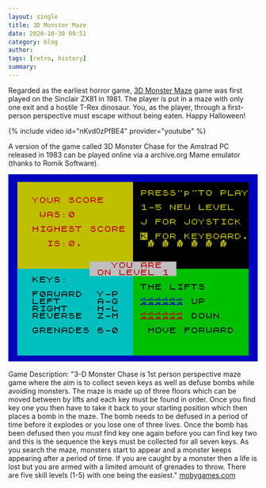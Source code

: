 ```yaml
---
layout: single 
title: 3D Monster Maze
date: 2020-10-30 09:51
category: blog
author: 
tags: [retro, history]
summary: 
---
```


Regarded as the earliest horror game, [3D Monster Maze](https://en.wikipedia.org/wiki/3D_Monster_Maze) game was first played on the Sinclair ZX81 in 1981.
The player is put in a maze with only one exit and a hostile T-Rex dinosaur. You, as the player, through a first-person perspective must escape without being eaten. 
Happy Halloween!

{% include video id="nKvd0zPfBE4" provider="youtube" %}

A version of the game called 3D Monster Chase for the Amstrad PC released in 1983 can be played online via a archive.org Mame emulator (thanks to Romik Software).

[![Play 3D Monster Maze](/assets/images/games/zx_3D_Monster_Chase_1984_Romik_Software_a.gif)](https://archive.org/details/zx_3D_Monster_Chase_1984_Romik_Software_a#loading)

Game Description: "3-D Monster Chase is 1st person perspective maze game where the aim is to collect seven keys as well as defuse bombs while avoiding monsters. The maze is made up of three floors which can be moved between by lifts and each key must be found in order. Once you find key one you then have to take it back to your starting position which then places a bomb in the maze. The bomb needs to be defused in a period of time before it explodes or you lose one of three lives. Once the bomb has been defused then you must find key one again before you can find key two and this is the sequence the keys must be collected for all seven keys. As you search the maze, monsters start to appear and a monster keeps appearing after a period of time. If you are caught by a monster then a life is lost but you are armed with a limited amount of grenades to throw. There are five skill levels (1-5) with one being the easiest." [mobygames.com](https://www.mobygames.com/game/zx-spectrum/3-d-monster-chase)